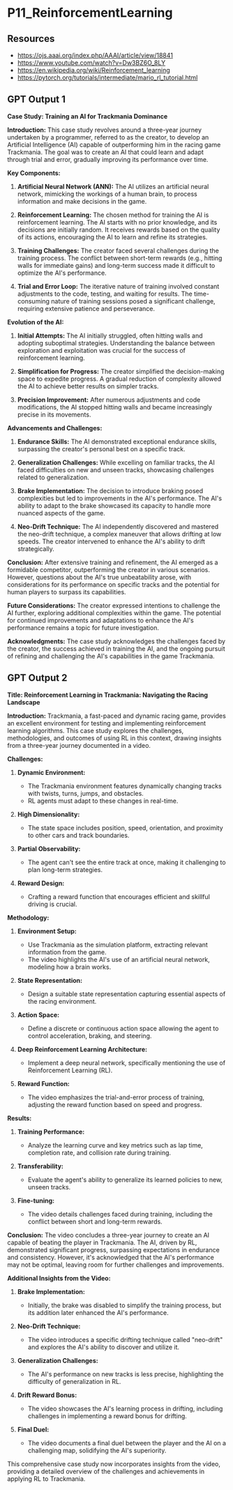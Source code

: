 # P11_ReinforcementLearning

## Resources

- <https://ojs.aaai.org/index.php/AAAI/article/view/18841>
- <https://www.youtube.com/watch?v=Dw3BZ6O_8LY>
- <https://en.wikipedia.org/wiki/Reinforcement_learning>
- <https://pytorch.org/tutorials/intermediate/mario_rl_tutorial.html>

## GPT Output 1

**Case Study: Training an AI for Trackmania Dominance**

**Introduction:**
This case study revolves around a three-year journey undertaken by a programmer, referred to as the creator, to develop an Artificial Intelligence (AI) capable of outperforming him in the racing game Trackmania. The goal was to create an AI that could learn and adapt through trial and error, gradually improving its performance over time.

**Key Components:**
1. **Artificial Neural Network (ANN):** The AI utilizes an artificial neural network, mimicking the workings of a human brain, to process information and make decisions in the game.
  
2. **Reinforcement Learning:** The chosen method for training the AI is reinforcement learning. The AI starts with no prior knowledge, and its decisions are initially random. It receives rewards based on the quality of its actions, encouraging the AI to learn and refine its strategies.

3. **Training Challenges:** The creator faced several challenges during the training process. The conflict between short-term rewards (e.g., hitting walls for immediate gains) and long-term success made it difficult to optimize the AI's performance.

4. **Trial and Error Loop:** The iterative nature of training involved constant adjustments to the code, testing, and waiting for results. The time-consuming nature of training sessions posed a significant challenge, requiring extensive patience and perseverance.

**Evolution of the AI:**
1. **Initial Attempts:** The AI initially struggled, often hitting walls and adopting suboptimal strategies. Understanding the balance between exploration and exploitation was crucial for the success of reinforcement learning.

2. **Simplification for Progress:** The creator simplified the decision-making space to expedite progress. A gradual reduction of complexity allowed the AI to achieve better results on simpler tracks.

3. **Precision Improvement:** After numerous adjustments and code modifications, the AI stopped hitting walls and became increasingly precise in its movements.

**Advancements and Challenges:**
1. **Endurance Skills:** The AI demonstrated exceptional endurance skills, surpassing the creator's personal best on a specific track.

2. **Generalization Challenges:** While excelling on familiar tracks, the AI faced difficulties on new and unseen tracks, showcasing challenges related to generalization.

3. **Brake Implementation:** The decision to introduce braking posed complexities but led to improvements in the AI's performance. The AI's ability to adapt to the brake showcased its capacity to handle more nuanced aspects of the game.

4. **Neo-Drift Technique:** The AI independently discovered and mastered the neo-drift technique, a complex maneuver that allows drifting at low speeds. The creator intervened to enhance the AI's ability to drift strategically.

**Conclusion:**
After extensive training and refinement, the AI emerged as a formidable competitor, outperforming the creator in various scenarios. However, questions about the AI's true unbeatability arose, with considerations for its performance on specific tracks and the potential for human players to surpass its capabilities.

**Future Considerations:**
The creator expressed intentions to challenge the AI further, exploring additional complexities within the game. The potential for continued improvements and adaptations to enhance the AI's performance remains a topic for future investigation.

**Acknowledgments:**
The case study acknowledges the challenges faced by the creator, the success achieved in training the AI, and the ongoing pursuit of refining and challenging the AI's capabilities in the game Trackmania.

## GPT Output 2

**Title: Reinforcement Learning in Trackmania: Navigating the Racing Landscape**

**Introduction:**
Trackmania, a fast-paced and dynamic racing game, provides an excellent environment for testing and implementing reinforcement learning algorithms. This case study explores the challenges, methodologies, and outcomes of using RL in this context, drawing insights from a three-year journey documented in a video.

**Challenges:**
1. **Dynamic Environment:**
   - The Trackmania environment features dynamically changing tracks with twists, turns, jumps, and obstacles.
   - RL agents must adapt to these changes in real-time.

2. **High Dimensionality:**
   - The state space includes position, speed, orientation, and proximity to other cars and track boundaries.

3. **Partial Observability:**
   - The agent can't see the entire track at once, making it challenging to plan long-term strategies.

4. **Reward Design:**
   - Crafting a reward function that encourages efficient and skillful driving is crucial.

**Methodology:**
1. **Environment Setup:**
   - Use Trackmania as the simulation platform, extracting relevant information from the game.
   - The video highlights the AI's use of an artificial neural network, modeling how a brain works.

2. **State Representation:**
   - Design a suitable state representation capturing essential aspects of the racing environment.

3. **Action Space:**
   - Define a discrete or continuous action space allowing the agent to control acceleration, braking, and steering.

4. **Deep Reinforcement Learning Architecture:**
   - Implement a deep neural network, specifically mentioning the use of Reinforcement Learning (RL).

5. **Reward Function:**
   - The video emphasizes the trial-and-error process of training, adjusting the reward function based on speed and progress.

**Results:**
1. **Training Performance:**
   - Analyze the learning curve and key metrics such as lap time, completion rate, and collision rate during training.

2. **Transferability:**
   - Evaluate the agent's ability to generalize its learned policies to new, unseen tracks.

3. **Fine-tuning:**
   - The video details challenges faced during training, including the conflict between short and long-term rewards.

**Conclusion:**
The video concludes a three-year journey to create an AI capable of beating the player in Trackmania. The AI, driven by RL, demonstrated significant progress, surpassing expectations in endurance and consistency. However, it's acknowledged that the AI's performance may not be optimal, leaving room for further challenges and improvements.

**Additional Insights from the Video:**
1. **Brake Implementation:**
   - Initially, the brake was disabled to simplify the training process, but its addition later enhanced the AI's performance.

2. **Neo-Drift Technique:**
   - The video introduces a specific drifting technique called "neo-drift" and explores the AI's ability to discover and utilize it.

3. **Generalization Challenges:**
   - The AI's performance on new tracks is less precise, highlighting the difficulty of generalization in RL.

4. **Drift Reward Bonus:**
   - The video showcases the AI's learning process in drifting, including challenges in implementing a reward bonus for drifting.

5. **Final Duel:**
   - The video documents a final duel between the player and the AI on a challenging map, solidifying the AI's superiority.

This comprehensive case study now incorporates insights from the video, providing a detailed overview of the challenges and achievements in applying RL to Trackmania.
